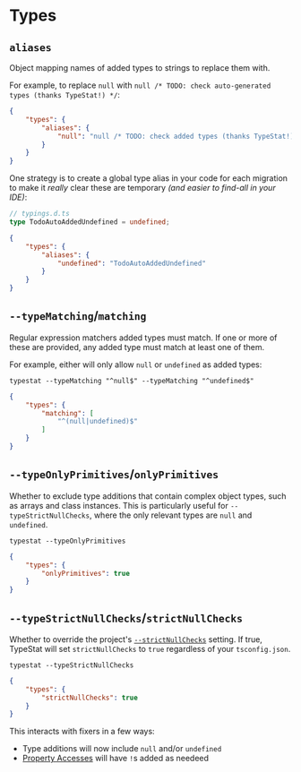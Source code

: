# Types

## `aliases`

Object mapping names of added types to strings to replace them with.

For example, to replace `null` with `null /* TODO: check auto-generated types (thanks TypeStat!) */`:

```json
{
    "types": {
        "aliases": {
            "null": "null /* TODO: check added types (thanks TypeStat!) */"
        }
    }
}
```

One strategy is to create a global type alias in your code for each migration to make it _really_ clear these are temporary
_(and easier to find-all in your IDE)_:

```typescript
// typings.d.ts
type TodoAutoAddedUndefined = undefined;
```

```json
{
    "types": {
        "aliases": {
            "undefined": "TodoAutoAddedUndefined"
        }
    }
}
```

## `--typeMatching`/`matching`

Regular expression matchers added types must match.
If one or more of these are provided, any added type must match at least one of them.

For example, either will only allow `null` or `undefined` as added types:

```shell
typestat --typeMatching "^null$" --typeMatching "^undefined$"
```

```json
{
    "types": {
        "matching": [
            "^(null|undefined)$"
        ]
    }
}
```

## `--typeOnlyPrimitives`/`onlyPrimitives`

Whether to exclude type additions that contain complex object types, such as arrays and class instances.
This is particularly useful for `--typeStrictNullChecks`, where the only relevant types are `null` and `undefined`.

```shell
typestat --typeOnlyPrimitives
```

```json
{
    "types": {
        "onlyPrimitives": true
    }
}
```

## `--typeStrictNullChecks`/`strictNullChecks`

Whether to override the project's [`--strictNullChecks`](https://basarat.gitbooks.io/typescript/docs/options/strictNullChecks.html) setting.
If true, TypeStat will set `strictNullChecks` to `true` regardless of your `tsconfig.json`.

```shell
typestat --typeStrictNullChecks
```

```json
{
    "types": {
        "strictNullChecks": true
    }
}
```

This interacts with fixers in a few ways:

* Type additions will now include `null` and/or `undefined`
* [Property Accesses](./Nodes.md#Strict%20Property%20Accesses) will have `!`s added as needeed
